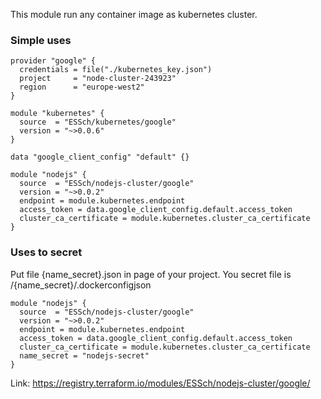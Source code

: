 This module run any container image as kubernetes cluster.
### Simple uses
```
provider "google" {
  credentials = file("./kubernetes_key.json")
  project     = "node-cluster-243923"
  region      = "europe-west2"
}

module "kubernetes" {
  source  = "ESSch/kubernetes/google"
  version = "~>0.0.6"
}

data "google_client_config" "default" {}

module "nodejs" {
  source  = "ESSch/nodejs-cluster/google"
  version = "~>0.0.2"
  endpoint = module.kubernetes.endpoint
  access_token = data.google_client_config.default.access_token
  cluster_ca_certificate = module.kubernetes.cluster_ca_certificate
}
```
### Uses to secret
Put file {name_secret}.json in page of your project. You secret file is /{name_secret}/.dockerconfigjson
```
module "nodejs" {
  source  = "ESSch/nodejs-cluster/google"
  version = "~>0.0.2"
  endpoint = module.kubernetes.endpoint
  access_token = data.google_client_config.default.access_token
  cluster_ca_certificate = module.kubernetes.cluster_ca_certificate
  name_secret = "nodejs-secret"
}
```
Link: https://registry.terraform.io/modules/ESSch/nodejs-cluster/google/